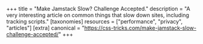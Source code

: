 +++
title = "Make Jamstack Slow? Challenge Accepted."
description = "A very interesting article on common things that slow down sites, including tracking scripts."
[taxonomies]
resources = ["performance", "privacy", "articles"]
[extra]
canonical = "https://css-tricks.com/make-jamstack-slow-challenge-accepted/"
+++